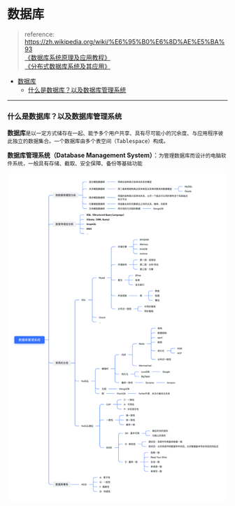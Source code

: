 # 数据库

> reference:<br>
> https://zh.wikipedia.org/wiki/%E6%95%B0%E6%8D%AE%E5%BA%93<br>
> [《数据库系统原理及应用教程》](http://s.cmpedu.com/booksource/upload/pdf/YZ_08594T.pdf)<br>
> [《分布式数据库系统及其应用》](https://www.ecsponline.com/yz/B0A3CE3D9612740D5B6F861FFE67E4C21000.pdf)
- [数据库](#数据库)
    - [什么是数据库？以及数据库管理系统](#什么是数据库以及数据库管理系统)

---

### 什么是数据库？以及数据库管理系统
**数据库**`是以一定方式储存在一起、能予多个用户共享、具有尽可能小的冗余度、与应用程序彼此独立的数据集合。一个数据库由多个表空间（Tablespace）构成。`

**数据库管理系统（Database Management System）**：`为管理数据库而设计的电脑软件系统，一般具有存储、截取、安全保障、备份等基础功能`

<img src='/database/img/mindnote.png'>